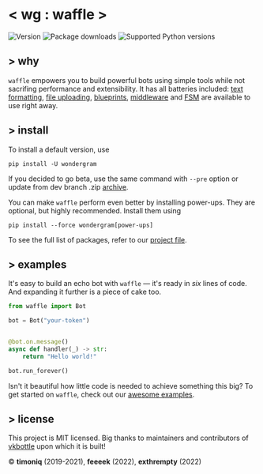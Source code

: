 # < wg : waffle >

[//]: # (Links to examples)
[text formatting]: https://github.com/wondergram-org/framework/blob/main/examples/high_level/formatting_example.py
[middleware]: https://github.com/wondergram-org/framework/blob/main/examples/high_level/setup_middleware.py
[file uploading]: https://github.com/wondergram-org/framework/blob/main/examples/high_level/file_upload_example.py
[blueprints]: https://github.com/wondergram-org/framework/blob/main/examples/high_level/load_blueprints.py
[FSM]: https://github.com/wondergram-org/framework/blob/main/examples/high_level/use_state_dispenser.py
[awesome examples]: https://github.com/wondergram-org/framework/tree/main/examples/high_level

![Version](https://img.shields.io/pypi/v/wondergram?label=version&style=flat-square)
![Package downloads](https://img.shields.io/pypi/dw/wondergram?label=downloads&style=flat-square)
![Supported Python versions](https://img.shields.io/pypi/pyversions/wondergram?label=supported%20python%20versions&style=flat-square)

## > why

`waffle` empowers you to build powerful bots using simple tools while not sacrifing performance and extensibility. It has all batteries included: [text formatting], [file uploading], [blueprints], [middleware] and [FSM] are available to use right away.

## > install

To install a default version, use

```shell script
pip install -U wondergram
```

If you decided to go beta, use the same command with `--pre` option or update from dev branch .zip [archive](https://github.com/wondergram-org/framework/archive/refs/heads/dev.zip).

You can make `waffle` perform even better by installing power-ups. They are optional, but highly recommended. Install them using

```shell script
pip install --force wondergram[power-ups]
```

To see the full list of packages, refer to our [project file](https://github.com/wondergram-org/framework/blob/main/pyproject.toml).

## > examples

It's easy to build an echo bot with `waffle` — it's ready in *six* lines of code. And expanding it further is a piece of cake too.

```python
from waffle import Bot

bot = Bot("your-token")


@bot.on.message()
async def handler(_) -> str:
    return "Hello world!"

bot.run_forever()
```

Isn't it beautiful how little code is needed to achieve something this big? To get started on `waffle`, check out our [awesome examples].

## > license

This project is MIT licensed. Big thanks to maintainers and contributors of [vkbottle](https://github.com/vkbottle/vkbottle) upon which it is built!

© **timoniq** (2019-2021), **feeeek** (2022), **exthrempty** (2022)
